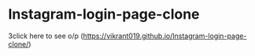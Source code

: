 # Instagram-login-page-clone

3click here to see o/p
(https://vikrant019.github.io/Instagram-login-page-clone/)

